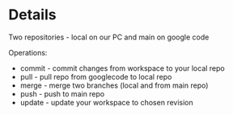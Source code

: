 # Details #

Two repositories - local on our PC and main on google code

Operations:
- commit - commit changes from workspace to your local repo
- pull - pull repo from googlecode to local repo
- merge - merge two branches (local and from main repo)
- push - push to main repo
- update - update your workspace to chosen revision